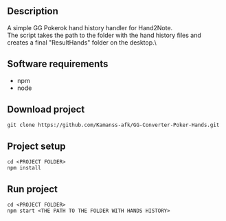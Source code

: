## Description
A simple GG Pokerok hand history handler for Hand2Note.\
The script takes the path to the folder with the hand history files and creates a final "ResultHands" folder on the desktop.\

## Software requirements
- npm
- node

## Download project
```
git clone https://github.com/Kamanss-afk/GG-Converter-Poker-Hands.git
```

## Project setup
```
cd <PROJECT FOLDER>
npm install
```

## Run project
```
cd <PROJECT FOLDER>
npm start <THE PATH TO THE FOLDER WITH HANDS HISTORY>
```
